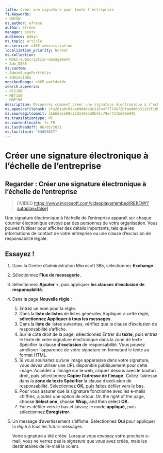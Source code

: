 ```yaml
---
title: Créer une signature pour toute l’entreprise
f1.keywords:
- NOCSH
ms.author: efrene
author: efrene
manager: scotv
audience: Admin
ms.topic: article
ms.service: o365-administration
localization_priority: Normal
ms.collection:
- M365-subscription-management
- Adm_O365
ms.custom:
- AdminSurgePortfolio
- adminvideo
monikerRange: o365-worldwide
search.appverid:
- BCS160
- MET150
- MOE150
description: Découvrez comment créer une signature électronique à l’échelle de l’entreprise.
ms.openlocfilehash: 2fa201a8c01aa69046a3e126a4ff774b728fa49d0631129f109bcf6a1cc7e6fe
ms.sourcegitcommit: a1b66e1e80c25d14d67a9b46c79ec7245d88e045
ms.translationtype: MT
ms.contentlocale: fr-FR
ms.lasthandoff: 08/05/2021
ms.locfileid: "53803617"
---
```

# <a name="create-a-company-wide-email-signature"></a>Créer une signature électronique à l’échelle de l’entreprise

## <a name="watch-create-a-company-wide-email-signature"></a>Regarder : Créer une signature électronique à l’échelle de l’entreprise

> [!VIDEO https://www.microsoft.com/videoplayer/embed/RE1IEWf?autoplay=false]

Une signature électronique à l’échelle de l’entreprise apparaît sur chaque courrier électronique envoyé par des personnes de votre organisation. Vous pouvez l’utiliser pour afficher des détails importants, tels que les informations de contact de votre entreprise ou une clause d’exclusion de responsabilité légale. 

## <a name="try-it"></a>Essayez !

1. Dans la Centre d’administration Microsoft 365, sélectionnez **Exchange**.
1. Sélectionnez **Flux de messagerie.**
1. Sélectionnez **Ajouter +**, puis appliquer **les clauses d’exclusion de responsabilité.**
1. Dans la page **Nouvelle règle** :
    1. Entrez un nom pour la règle.
    1. Dans la **liste de listes** de listes générales Appliquer à cette règle, **sélectionnez Appliquer à tous les messages.**
    1. Dans la **liste de** listes suivantes, vérifiez que la clause d’exclusion de responsabilité s’affiche. 
    1. Sur le côté droit de la page, sélectionnez Entrer du **texte,** puis entrez le texte de votre signature électronique dans la zone de texte Spécifier la clause **d’exclusion** de responsabilité. Vous pouvez améliorer l’apparence de votre signature en formatant le texte au format HTML.
    1. Si vous souhaitez qu’une image apparaisse dans votre signature, vous devez utiliser une URL disponible publiquement pour cette image. Accédez à l’image sur le web, cliquez dessus avec le bouton droit, puis sélectionnez **Copier l’adresse de l’image.** Collez l’adresse dans la **zone de texte Spécifier** la clause d’exclusion de responsabilité. Sélectionnez **OK,** puis faites défiler vers le bas.
    1. Pour vous assurer que la signature fonctionne avec les e-mails chiffrés, ajoutez une option de retour. On the right of the page, choose **Select one**, choose **Wrap,** and then select **OK**.
    1. Faites défiler vers le bas et laissez le mode **appliqué,** puis sélectionnez **Enregistrer**.
1. Un message d’avertissement s’affiche. Sélectionnez **Oui** pour appliquer la règle à tous les futurs messages.

    Votre signature a été créée. Lorsque vous envoyez votre prochain e-mail, vous ne verrez pas la signature que vous avez créée, mais les destinataires de l’e-mail la voient.